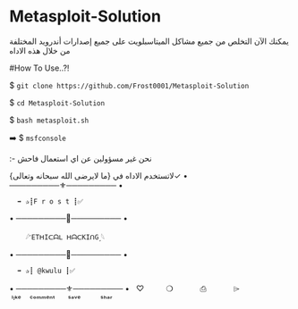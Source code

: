 # Metasploit-Solution
يمكنك الآن التخلص من جميع مشاكل الميتاسبلويت على جميع إصدارات أندرويد المختلفة من خلال هذه الاداه 

#How To Use..?! 

$ ``git clone https://github.com/Frost0001/Metasploit-Solution``

$ ``cd Metasploit-Solution``

$ ``bash metasploit.sh``

➡️ $ ``msfconsole``

:- نحن غير مسؤولين عن اي استعمال فاحش

لاتستخدم الاداه في {ما لايرضى الله سبحانه وتعالى}✓
• ─────────⚜️───────── •

      ➡️ ✰┋F r o s t ┋✅
      
• ─────────🔱───────── •

        𓆪˹ETᕼIᑕᗩᒪ ᕼᗩᑕKIᑎG˼𓆩
        
• ─────────💎───────── •

      ➡️ ✰┋ @kwulu ┋✅
      
• ─────────⚜️───────── •
  ♡   ‌ ‌      ❍ㅤ         ⎙ㅤ    ‌     ⌲ 
 ˡᶦᵏᵉ ‌   ᶜᵒᵐᵐᵉⁿᵗ       ˢᵃᵛᵉ         ˢʰᵃʳ
